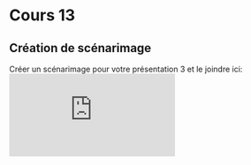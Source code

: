 # Cours 13
## Création de scénarimage
Créer un scénarimage pour votre présentation 3 et le joindre ici: 
![slides_5-8.pdf](https://github.com/ldamil143/Journal_de_Bord_semaines_8_15/files/10188563/slides_5-8.pdf)

